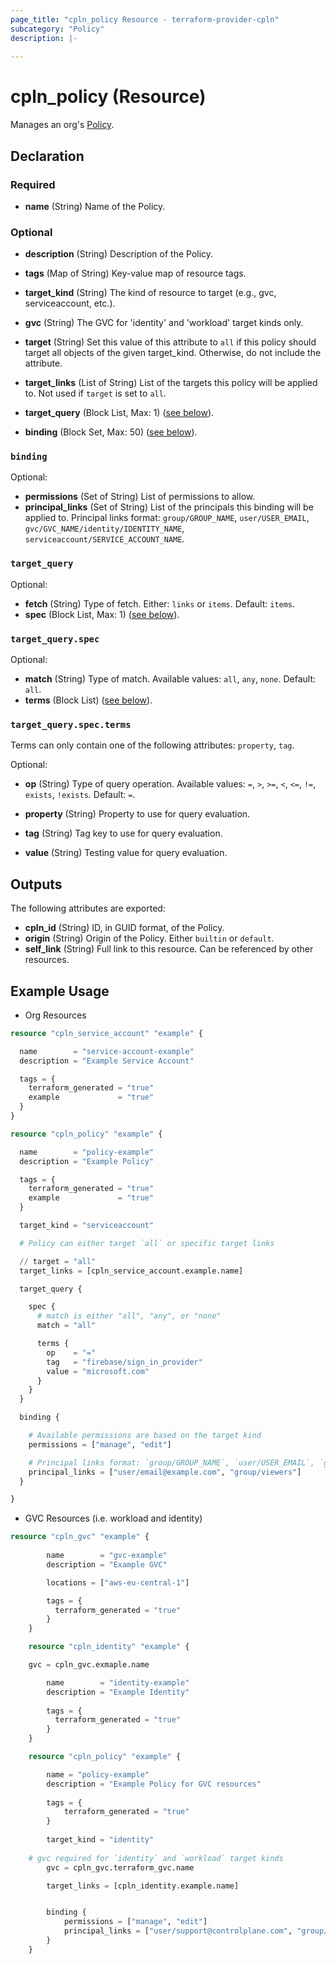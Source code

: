 ```yaml
---
page_title: "cpln_policy Resource - terraform-provider-cpln"
subcategory: "Policy"
description: |-
  
---
```


# cpln_policy (Resource)

Manages an org's [Policy](https://docs.controlplane.com/reference/policy).



## Declaration

### Required

- **name** (String) Name of the Policy.

### Optional

- **description** (String) Description of the Policy.
- **tags** (Map of String) Key-value map of resource tags.
  
- **target_kind** (String) The kind of resource to target (e.g., gvc, serviceaccount, etc.).
- **gvc** (String) The GVC for 'identity' and 'workload' target kinds only.

- **target** (String) Set this value of this attribute to `all` if this policy should target all objects of the given target_kind. Otherwise, do not include the attribute.
    
- **target_links** (List of String) List of the targets this policy will be applied to. Not used if `target` is set to `all`.
- **target_query** (Block List, Max: 1) ([see below](#nestedblock--target_query)).

- **binding** (Block Set, Max: 50) ([see below](#nestedblock--binding)).

<a id="nestedblock--binding"></a>
 ### `binding`

Optional:

- **permissions** (Set of String) List of permissions to allow. 
- **principal_links** (Set of String) List of the principals this binding will be applied to. Principal links format: `group/GROUP_NAME`, `user/USER_EMAIL`, `gvc/GVC_NAME/identity/IDENTITY_NAME`, `serviceaccount/SERVICE_ACCOUNT_NAME`.


<a id="nestedblock--target_query"></a>
 ### `target_query`

Optional:

- **fetch** (String) Type of fetch. Either: `links` or `items`. Default: `items`.
- **spec** (Block List, Max: 1) ([see below](#nestedblock--target_query--spec)).

<a id="nestedblock--target_query--spec"></a>
 ### `target_query.spec`

Optional:

- **match** (String) Type of match. Available values: `all`, `any`, `none`. Default: `all`.
- **terms** (Block List) ([see below](#nestedblock--target_query--spec--terms)).

<a id="nestedblock--target_query--spec--terms"></a>
 ### `target_query.spec.terms`

Terms can only contain one of the following attributes: `property`, `tag`.

Optional:

- **op** (String) Type of query operation. Available values: `=`, `>`, `>=`, `<`, `<=`, `!=`, `exists`, `!exists`. Default: `=`.

- **property** (String) Property to use for query evaluation.
<!-- - **rel** (String) Rel to use use for query evaluation. -->
- **tag** (String) Tag key to use for query evaluation.
  
- **value** (String) Testing value for query evaluation.


## Outputs

The following attributes are exported:

- **cpln_id** (String) ID, in GUID format, of the Policy.
- **origin** (String) Origin of the Policy. Either `builtin` or `default`.
- **self_link** (String) Full link to this resource. Can be referenced by other resources.

## Example Usage

- Org Resources

```terraform
resource "cpln_service_account" "example" {

  name        = "service-account-example"
  description = "Example Service Account"

  tags = {
    terraform_generated = "true"
    example             = "true"
  }
}

resource "cpln_policy" "example" {

  name        = "policy-example"
  description = "Example Policy"

  tags = {
    terraform_generated = "true"
    example             = "true"
  }

  target_kind = "serviceaccount"

  # Policy can either target `all` or specific target links

  // target = "all"
  target_links = [cpln_service_account.example.name]

  target_query {

    spec {
      # match is either "all", "any", or "none"
      match = "all"

      terms {
        op    = "="
        tag   = "firebase/sign_in_provider"
        value = "microsoft.com"
      }
    }
  }

  binding {

    # Available permissions are based on the target kind
    permissions = ["manage", "edit"]

    # Principal links format: `group/GROUP_NAME`, `user/USER_EMAIL`, `gvc/GVC_NAME/identity/IDENTITY_NAME`, `serviceaccount/SERVICE_ACCOUNT_NAME`
    principal_links = ["user/email@example.com", "group/viewers"]
  }

}
```

- GVC Resources (i.e. workload and identity)

```terraform
resource "cpln_gvc" "example" {
	
		name        = "gvc-example"	
		description = "Example GVC"

		locations = ["aws-eu-central-1"]

		tags = {
		  terraform_generated = "true"
		}
	}

	resource "cpln_identity" "example" {

  	gvc = cpln_gvc.exmaple.name

		name        = "identity-example"	
		description = "Example Identity"
 
		tags = {
		  terraform_generated = "true"
		}
	}

  	resource "cpln_policy" "example" {

		name = "policy-example"
		description = "Example Policy for GVC resources" 
		
		tags = {
			terraform_generated = "true"
		}
	
		target_kind = "identity"
		
    # gvc required for `identity` and `workload` target kinds
		gvc = cpln_gvc.terraform_gvc.name

		target_links = [cpln_identity.example.name]


		binding {
			permissions = ["manage", "edit"]
			principal_links = ["user/support@controlplane.com", "group/viewers", "serviceaccount/service-account-${var.random-name}","gvc/${cpln_gvc.terraform_gvc.name}/identity/${cpln_identity.terraform_identity.name}"]
		}
	}


```